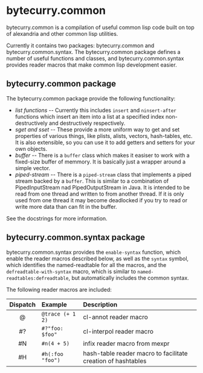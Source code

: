 bytecurry.common
================

bytecurry.common is a compilation of useful common lisp code built on top of alexandria
and other common lisp utilities.

Currently it contains two packages: bytecurry.common and bytecurry.common.syntax.
The bytecurry.common package defines a number of useful functions and classes, and
bytecurry.common.syntax provides reader macros that make common lisp development easier.

bytecurry.common package
------------------------

The bytecurry.common package provide the following functionality:

 - *list functions* -- Currently this includes `insert` and `ninsert-after` functions which
   insert an item into a list at a specified index non-destructively and destructively respectively.
 - *sget and sset* -- These provide a more uniform way to get and set properties of various things,
   like plists, alists, vectors, hash-tables, etc. It is also extensible, so you can use it to add
   getters and setters for your own objects.
 - *buffer* -- There is a `buffer` class which makes it easiser to work with a fixed-size buffer of
   memmory. It is basically just a wrapper around a simple vector.
 - *piped-stream* -- There is a `piped-stream` class that implements a piped stream backed by a
   `buffer`. This is similar to a combination of PipedInputStream nad PipedOutputStream in Java.
   It is intended to be read from one thread and written to from another thread. If it is only used
   from one thread it may become deadlocked if you try to read or write more data than can fit in the
   buffer.

See the docstrings for more information.

bytecurry.common.syntax package
-------------------------------

bytecurry.common.syntax provides the `enable-syntax` function, which enable the reader macros described below, as well as the `syntax` symbol, which identifies the named-readtable for all the macros, and
the `defreadtable-with-syntax` macro, which is similar to `named-readtables:defreadtable`, but
automatically includes the common syntax.

The following reader macros are included:

|Dispatch | Example            | Description                                                  |
|:-------:|:-------------------|:-------------------------------------------------------------|
| @       | `@trace (+ 1 2)`   | cl-annot reader macro                                        |
| #?      | `#?"foo: $foo"`    | cl-interpol reader macro                                     |
| #N      | `#n(4 + 5)`        | infix reader macro from mexpr                                |
| #H      | `#h(:foo "foo")`   | hash-table reader macro to facilitate creation of hashtables |
